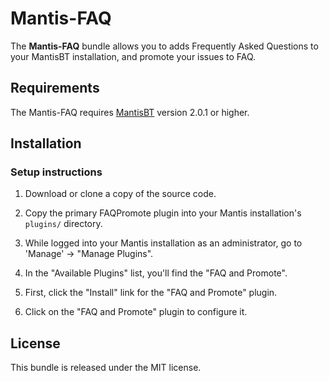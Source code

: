 # Mantis-FAQ


The **Mantis-FAQ** bundle allows you to adds Frequently Asked Questions to your MantisBT installation, and promote your issues to FAQ.

## Requirements
The Mantis-FAQ requires [MantisBT](https://www.mantisbt.org/download.php) version 2.0.1 or higher.

## Installation

### Setup instructions


1. Download or clone a copy of the source code.

2. Copy the primary FAQPromote plugin into your Mantis
   installation's `plugins/` directory.

3. While logged into your Mantis installation as an administrator, go to
   'Manage' -> "Manage Plugins".

4. In the "Available Plugins" list, you'll find the "FAQ and Promote".

5. First, click the "Install" link for the "FAQ and Promote" plugin.

6. Click on the "FAQ and Promote" plugin to configure it.

License
-------

This bundle is released under the MIT license.
